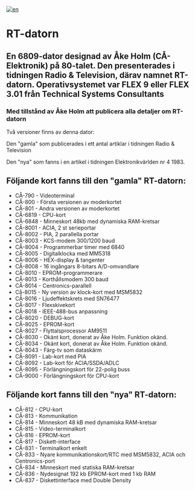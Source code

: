 [![en](https://img.shields.io/badge/lang-en-red.svg)](https://github.com/mickecamino/RT-datorn/blob/main/README-en.md)
# RT-datorn
## En 6809-dator designad av Åke Holm (CÅ-Elektronik) på 80-talet. Den presenterades i tidningen Radio & Television, därav namnet RT-datorn. Operativsystemet var FLEX 9 eller FLEX 3.01 från Technical Systems Consultants 
### Med tillstånd av Åke Holm att publicera alla detaljer om RT-datorn
Två versioner finns av denna dator:

Den "gamla" som publicerades i ett antal artiklar i tidningen Radio & Television

Den "nya" som fanns i en artikel i tidningen Elektronikvärlden nr 4 1983.

## Följande kort fanns till den "gamla" RT-datorn:
* CÅ-790  - Videoterminal
* CÅ-800  - Första versionen av moderkortet
* CÅ-801  - Andra versionen av moderkortet
* CÅ-6819 - CPU-kort
* CÅ-6848 - Minneskort 48kb med dynamiska RAM-kretsar
* CÅ-8001 - ACIA, 2 st serieportar
* CÅ-8002 - PIA, 2 parallella portar
* CÅ-8003 - KCS-modem 300/1200 baud
* CÅ-8004 - Programmerbar timer med 6840
* CÅ-8005 - Digitalklocka med MM5318
* CÅ-8006 - HEX-display & tangenter
* CÅ-8008 - 16 ingångars 8-bitars A/D-omvandlare
* CÅ-8010 - EPROM-programmerare
* CÅ-8013 - Korthållsmodem 300 baud
* CÅ-8014 - Centronics-parallell
* Cå-8015 - Ny version av klock-kort med MSM5832
* CÅ-8016 - Ljudeffektskrets med SN76477
* CÅ-8017 - Flexskivekort
* CÅ-8018 - IEEE-488-bus anpassning
* CÅ-8020 - DEBUG-kort
* CÅ-8025 - EPROM-kort
* CÅ-8027 - Flyttalsprocessor AM9511
* CÅ-8030 - Okänt kort, donerat av Åke Holm. Funktion okänd.
* CÅ-8034 - Okänt kort, donerat av Åke Holm. Funktion okänd.
* CÅ-8043 - Färg-tv som dataskärm
* CÅ-8091 - Lab-kort med PIA
* CÅ-8092 - Lab-kort för ACIA/SSDA/ADLC
* CÅ-8095 - Förlängningskort för 22-polig buss
* CÅ-9000 - Förlängningskort för CPU-kort

## Följande kort fanns till den "nya" RT-datorn:

* CÅ-812 - CPU-kort
* CÅ-813 - Kommunikation
* CÅ-814 - Minneskort 48 kB med dynamiska RAM-kretsar
* CÅ-815 - Video-terminalkort
* CÅ-816 - EPROM-kort
* CÅ-817 - Diskett-interface
* CÅ-831 - Terminalkort enkelt
* CÅ-833 - Nyare kommunikationskort/RTC med MSM5832, ACIA och Centronics-port
* CÅ-834 - Minneskort med statiska RAM-kretsar
* CÅ-836 - Nydesignat 192 kb EPROM-kort med 1 kb RAM 
* CÅ-837 - Diskettinterface med Double Density
